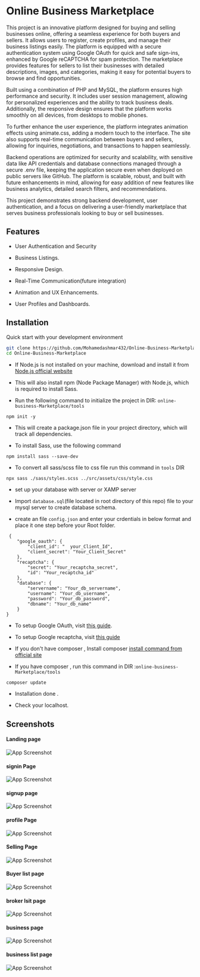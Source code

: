 
# Online Business Marketplace

This project is an innovative platform designed for buying and selling businesses online, offering a seamless experience for both buyers and sellers. It allows users to register, create profiles, and manage their business listings easily. The platform is equipped with a secure authentication system using Google OAuth for quick and safe sign-ins, enhanced by Google reCAPTCHA for spam protection. The marketplace provides features for sellers to list their businesses with detailed descriptions, images, and categories, making it easy for potential buyers to browse and find opportunities.

Built using a combination of PHP and MySQL, the platform ensures high performance and security. It includes user session management, allowing for personalized experiences and the ability to track business deals. Additionally, the responsive design ensures that the platform works smoothly on all devices, from desktops to mobile phones.

To further enhance the user experience, the platform integrates animation effects using animate.css, adding a modern touch to the interface. The site also supports real-time communication between buyers and sellers, allowing for inquiries, negotiations, and transactions to happen seamlessly.

Backend operations are optimized for security and scalability, with sensitive data like API credentials and database connections managed through a secure .env file, keeping the application secure even when deployed on public servers like GitHub. The platform is scalable, robust, and built with future enhancements in mind, allowing for easy addition of new features like business analytics, detailed search filters, and recommendations.

This project demonstrates strong backend development, user authentication, and a focus on delivering a user-friendly marketplace that serves business professionals looking to buy or sell businesses.


## Features

- User Authentication and Security

- Business Listings.

- Responsive Design.

- Real-Time Communication(future integration)

- Animation and UX Enhancements.

- User Profiles and Dashboards.



## Installation

Quick start with your development environment

```bash
git clone https://github.com/Mohamedashmar432/Online-Business-Marketplace.git
cd Online-Business-Marketplace
```
- If Node.js is not installed on your machine, download and install it from [Node.js official website](https://nodejs.org/)

- This will also install npm (Node Package Manager) with Node.js, which is required to install Sass.

- Run the following command to initialize the project in  DIR: `online-business-Marketplace/tools`

```
npm init -y
```
- This will create a package.json file in your project directory, which will track all dependencies.

- To install Sass, use the following command

```
npm install sass --save-dev

```

- To convert all sass/scss file to css file run this command in `tools` DIR

```
npx sass ./sass/styles.scss ../src/assets/css/style.css

```
- set up your database with server or XAMP server 

- Import `database.sql`(file located in root directory of this repo) file to your mysql server to create database schema.

- create an file `config.json` and enter your crdentials in below format and place it one step before your Root folder.

```
 {
    "google_oauth": {
        "client_id": "  your_Client_Id",
        "client_secret": "Your_Client_Secret"
    },
    "recaptcha": {
        "secret": "Your_recaptcha_secret",
        "id": "Your_recaptcha_id"
    },
    "database": {
        "servername": "Your_db_servername",
        "username": "Your_db_username",
        "password": "Your_db_password",
        "dbname": "Your_db_name"
    }
}
```
- To setup Google OAuth, visit [this guide](https://developers.google.com/identity/protocols/oauth2).

- To setup Google recaptcha, visit [this guide](https://www.google.com/recaptcha/about/)

- If you don't have composer , Install composer [install command from official site](https://getcomposer.org/download/)


- If you have composer , run this command in DIR :```online-business-Marketplace/tools```

```
composer update

```

- Installation done .

- Check your localhost.

    
## Screenshots
#### Landing page
![App Screenshot](src/assets/website_screenshots/landing_page.png)
#### signin Page
![App Screenshot](src/assets/website_screenshots/signin.png)
#### signup page
![App Screenshot](src/assets/website_screenshots/signup.png)
#### profile Page
![App Screenshot](src/assets/website_screenshots/profile.png)
#### Selling Page
![App Screenshot](src/assets/website_screenshots/selling.png)
#### Buyer list page
![App Screenshot](src/assets/website_screenshots/buyers.png)
#### broker lsit page
![App Screenshot](src/assets/website_screenshots/brokers.png)
#### business page
![App Screenshot](src/assets/website_screenshots/business.png)
#### business list page
![App Screenshot](src/assets/website_screenshots/business_listing.png)




